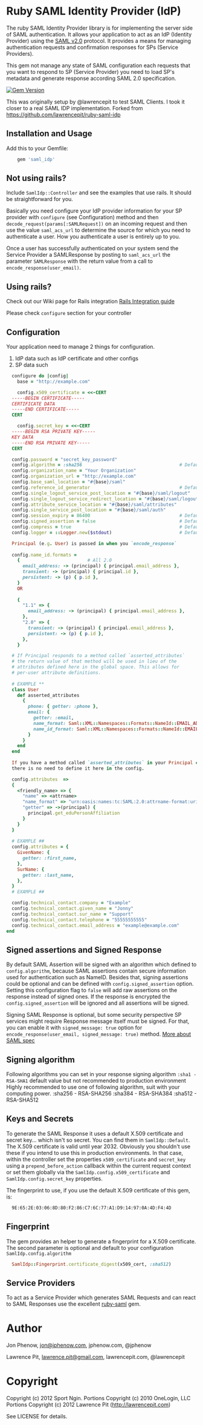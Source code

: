 # Ruby SAML Identity Provider (IdP)

The ruby SAML Identity Provider library is for implementing the server side of SAML authentication. It allows
your application to act as an IdP (Identity Provider) using the
[SAML v2.0](http://en.wikipedia.org/wiki/Security_Assertion_Markup_Language)
protocol. It provides a means for managing authentication requests and confirmation responses for SPs (Service Providers).

This gem not manage any state of SAML configuration each requests that you want to respond to SP (Service Provider) you need to load SP's metadata and generate response according SAML 2.0 specification.

[![Gem Version](https://badge.fury.io/rb/saml_idp.svg)](http://badge.fury.io/rb/saml_idp)

This was originally setup by @lawrencepit to test SAML Clients. I took it closer to a real SAML IDP implementation.
Forked from <https://github.com/lawrencepit/ruby-saml-idp>

## Installation and Usage

Add this to your Gemfile:

```ruby
    gem 'saml_idp'
```

## Not using rails?

Include `SamlIdp::Controller` and see the examples that use rails. It should be straightforward for you.

Basically you need configure your IdP provider information for your SP provider  with `configure` (see Configuration) 
method and then `decode_request(params[:SAMLRequest])` on an incoming request and then use the value
`saml_acs_url` to determine the source for which you need to authenticate a user. How you authenticate
a user is entirely up to you.

Once a user has successfully authenticated on your system send the Service Provider a SAMLResponse by
posting to `saml_acs_url` the parameter `SAMLResponse` with the return value from a call to
`encode_response(user_email)`.

## Using rails?

Check out our Wiki page for Rails integration
[Rails Integration guide](https://github.com/saml-idp/saml_idp/wiki/Rails_Integration)

Please check `configure` section for your controller

## Configuration

Your application need to manage 2 things for configuration.
1. IdP data such as IdP certificate and other configs
2. SP data such 

```ruby
  configure do |config|
    base = "http://example.com"

    config.x509_certificate = <<-CERT
  -----BEGIN CERTIFICATE-----
  CERTIFICATE DATA
  -----END CERTIFICATE-----
  CERT

    config.secret_key = <<-CERT
  -----BEGIN RSA PRIVATE KEY-----
  KEY DATA
  -----END RSA PRIVATE KEY-----
  CERT

  config.password = "secret_key_password"
  config.algorithm = :sha256                                    # Default: sha1 only for development.
  config.organization_name = "Your Organization"
  config.organization_url = "http://example.com"
  config.base_saml_location = "#{base}/saml"
  config.reference_id_generator                                 # Default: -> { SecureRandom.uuid }
  config.single_logout_service_post_location = "#{base}/saml/logout"
  config.single_logout_service_redirect_location = "#{base}/saml/logout"
  config.attribute_service_location = "#{base}/saml/attributes"
  config.single_service_post_location = "#{base}/saml/auth"
  config.session_expiry = 86400                                 # Default: 0 which means never
  config.signed_assertion = false                               # Default: true which means signed assertions on the SAML Response
  config.compress = true                                        # Default: false which means the SAML Response is not being compressed
  config.logger = ::Logger.new($stdout)                         # Default: if in Rails context - Rails.logger, else ->(msg) { puts msg }. Works with either a Ruby Logger or a lambda

  Principal (e.g. User) is passed in when you `encode_response`
  
  config.name_id.formats =
    {                         # All 2.0
      email_address: -> (principal) { principal.email_address },
      transient: -> (principal) { principal.id },
      persistent: -> (p) { p.id },
    }
    OR
  
    {
      "1.1" => {
        email_address: -> (principal) { principal.email_address },
      },
      "2.0" => {
        transient: -> (principal) { principal.email_address },
        persistent: -> (p) { p.id },
      },
    }

  # If Principal responds to a method called `asserted_attributes`
  # the return value of that method will be used in lieu of the
  # attributes defined here in the global space. This allows for
  # per-user attribute definitions.
  
  # EXAMPLE **
  class User
    def asserted_attributes
      {
        phone: { getter: :phone },
        email: {
          getter: :email,
          name_format: Saml::XML::Namespaces::Formats::NameId::EMAIL_ADDRESS,
          name_id_format: Saml::XML::Namespaces::Formats::NameId::EMAIL_ADDRESS
        }
      }
    end
  end
  
  If you have a method called `asserted_attributes` in your Principal class,
  there is no need to define it here in the config.

  config.attributes  =>
  {
    <friendly_name> => {                                                  # required (ex "eduPersonAffiliation")
      "name" => <attrname>                                                # required (ex "urn:oid:1.3.6.1.4.1.5923.1.1.1.1")
      "name_format" => "urn:oasis:names:tc:SAML:2.0:attrname-format:uri", # not required
      "getter" => ->(principal) {                                         # not required
        principal.get_eduPersonAffiliation                                # If no "getter" defined, will try
      }                                                                   # `principal.eduPersonAffiliation`, or no values will be output
    }
  }
  
  # EXAMPLE ##
  config.attributes = {
    GivenName: {
      getter: :first_name,
    },
    SurName: {
      getter: :last_name,
    },
  }
  # EXAMPLE ##

  config.technical_contact.company = "Example"
  config.technical_contact.given_name = "Jonny"
  config.technical_contact.sur_name = "Support"
  config.technical_contact.telephone = "55555555555"
  config.technical_contact.email_address = "example@example.com"
end
```

## Signed assertions and Signed Response

By default SAML Assertion will be signed with an algorithm which defined to `config.algorithm`, because SAML assertions contain secure information used for authentication such as NameID.
Besides that, signing assertions could be optional and can be defined with `config.signed_assertion` option. Setting this configuration flag to `false` will add raw assertions on the response instead of signed ones. If the response is encrypted the `config.signed_assertion` will be ignored and all assertions will be signed.

Signing SAML Response is optional, but some security perspective SP services might require Response message itself must be signed.
For that, you can enable it with `signed_message: true` option for `encode_response(user_email, signed_message: true)` method. [More about SAML spec](https://docs.oasis-open.org/security/saml/v2.0/saml-core-2.0-os.pdf#page=68)

## Signing algorithm

Following algorithms you can set in your response signing algorithm `:sha1 - RSA-SHA1` default value but not recommended to production environment
Highly recommended to use one of following algorithm, suit with your computing power.
:sha256 - RSA-SHA256
:sha384 - RSA-SHA384
:sha512 - RSA-SHA512

## Keys and Secrets

To generate the SAML Response it uses a default X.509 certificate and secret key... which isn't so secret.
You can find them in `SamlIdp::Default`. The X.509 certificate is valid until year 2032.
Obviously you shouldn't use these if you intend to use this in production environments. In that case,
within the controller set the properties `x509_certificate` and `secret_key` using a `prepend_before_action`
callback within the current request context or set them globally via the `SamlIdp.config.x509_certificate`
and `SamlIdp.config.secret_key` properties.

The fingerprint to use, if you use the default X.509 certificate of this gem, is:

```bash
  9E:65:2E:03:06:8D:80:F2:86:C7:6C:77:A1:D9:14:97:0A:4D:F4:4D
```

## Fingerprint

The gem provides an helper to generate a fingerprint for a X.509 certificate.
The second parameter is optional and default to your configuration `SamlIdp.config.algorithm`

```ruby
  SamlIdp::Fingerprint.certificate_digest(x509_cert, :sha512)
```

## Service Providers

To act as a Service Provider which generates SAML Requests and can react to SAML Responses use the
excellent [ruby-saml](https://github.com/onelogin/ruby-saml) gem.

# Author

Jon Phenow, jon@jphenow.com, jphenow.com, @jphenow

Lawrence Pit, lawrence.pit@gmail.com, lawrencepit.com, @lawrencepit

# Copyright

Copyright (c) 2012 Sport Ngin.
Portions Copyright (c) 2010 OneLogin, LLC
Portions Copyright (c) 2012 Lawrence Pit (http://lawrencepit.com)

See LICENSE for details.
